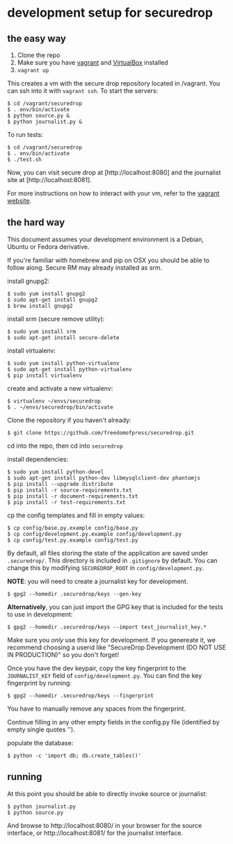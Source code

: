 development setup for securedrop
================================

the easy way
------------

1. Clone the repo
2. Make sure you have [vagrant](http://vagrantup.com) and [VirtualBox](http://www.virtualbox.org) installed
3. `vagrant up`

This creates a vm with the secure drop repository located in /vagrant. 
You can ssh into it with `vagrant ssh`. To start the servers:

    $ cd /vagrant/securedrop
    $ . env/bin/activate
    $ python source.py &
    $ python journalist.py &

To run tests:

    $ cd /vagrant/securedrop
    $ . env/bin/activate
    $ ./test.sh

Now, you can visit secure drop at [http://localhost:8080] and the journalist site at [http://localhost:8081]. 

For more instructions on how to interact with your vm, refer to the [vagrant website](http://vagrantup.com).

the hard way
------------

This document assumes your development environment is a Debian, Ubuntu or
Fedora derivative.

If you're familiar with homebrew and pip on OSX you should be able to follow
along. Secure RM may already installed as srm.

install gnupg2:

    $ sudo yum install gnupg2
    $ sudo apt-get install gnupg2
    $ brew install gnupg2

install srm (secure remove utility):

    $ sudo yum install srm
    $ sudo apt-get install secure-delete

install virtualenv:

    $ sudo yum install python-virtualenv
    $ sudo apt-get install python-virtualenv
    $ pip install virtualenv

create and activate a new virtualenv:

    $ virtualenv ~/envs/securedrop
    $ . ~/envs/securedrop/bin/activate

Clone the repository if you haven't already:

    $ git clone https://github.com/freedomofpress/securedrop.git

cd into the repo, then cd into `securedrop`

install dependencies:

    $ sudo yum install python-devel
    $ sudo apt-get install python-dev libmysqlclient-dev phantomjs
    $ pip install --upgrade distribute
    $ pip install -r source-requirements.txt
    $ pip install -r document-requirements.txt
    $ pip install -r test-requirements.txt

cp the config templates and fill in empty values:

    $ cp config/base.py.example config/base.py
    $ cp config/development.py.example config/development.py
    $ cp config/test.py.example config/test.py

By default, all files storing the state of the application are saved under
`.securedrop/`. This directory is included in `.gitignore` by default. You can
change this by modifying `SECUREDROP_ROOT` in `config/development.py`.

**NOTE**: you will need to create a journalist key for development.

    $ gpg2 --homedir .securedrop/keys --gen-key

**Alternatively**, you can just import the GPG key that is included for the
tests to use in development:

    $ gpg2 --homedir .securedrop/keys --import test_journalist_key.*

Make sure you *only* use this key for development. If you genereate it, we
recommend choosing a userid like "SecureDrop Development (DO NOT USE IN
PRODUCTION)" so you don't forget!

Once you have the dev keypair, copy the key fingerprint to the `JOURNALIST_KEY`
field of `config/development.py`. You can find the key fingerprint by running:

    $ gpg2 --homedir .securedrop/keys --fingerprint

You have to manually remove any spaces from the fingerprint.

Continue filling in any other empty fields in the config.py file (identified by
empty single quotes '').

populate the database:

    $ python -c 'import db; db.create_tables()'

running
-------

At this point you should be able to directly invoke source or
journalist:

    $ python journalist.py
    $ python source.py

And browse to http://localhost:8080/ in your browser for the source interface,
or http://localhost:8081/ for the journalist interface.

